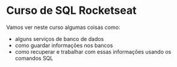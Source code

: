 # Curso de SQL Rocketseat

Vamos ver neste curso algumas coisas como:
* alguns serviços de banco de dados
* como guardar informações nos bancos
* como recuperar e trabalhar com essas informações usando os comandos SQL
